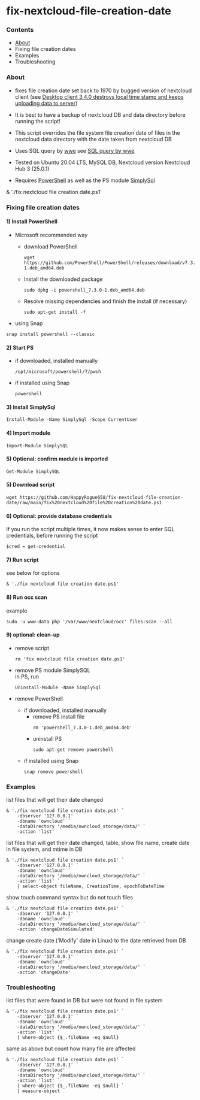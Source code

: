 # fix-nextcloud-file-creation-date

### Contents
- [About](#About)
- Fixing file creation dates
- Examples
- Troubleshooting

### About
- fixes file creation date set back to 1970 by bugged version of nextcloud client
(see [Desktop client 3.4.0 destroys local time stamp and keeps uploading data to server](https://help.nextcloud.com/t/desktop-client-3-4-0-destroys-local-time-stamp-and-keeps-uploading-data-to-server))

- It is best to have a backup of nextcloud DB and data directory before running the script!

- This script overrides the file system file creation date of files in the nextcloud data directory with the date taken from nextcloud DB

- Uses SQL query by [wwe](https://help.nextcloud.com/u/wwe)
see [SQL query by wwe](https://help.nextcloud.com/t/desktop-client-3-4-0-destroys-local-time-stamp-and-keeps-uploading-data-to-server/128512/93)

- Tested on Ubuntu 20.04 LTS, MySQL DB, Nextcloud version Nextcloud Hub 3 (25.0.1)

- Requires [PowerShell](https://github.com/PowerShell/PowerShell) as well as the PS module [SimplySql](https://github.com/mithrandyr/SimplySql)


& './fix nextcloud file creation date.ps1'

### Fixing file creation dates

#### 1) Install PowerShell
  - Microsoft recommended way
    - download PowerShell
      ```
      wget https://github.com/PowerShell/PowerShell/releases/download/v7.3.0/powershell_7.3.0-1.deb_amd64.deb
      ```

    - Install the downloaded package
      ```
      sudo dpkg -i powershell_7.3.0-1.deb_amd64.deb
      ```
    - Resolve missing dependencies and finish the install (if necessary)
      ```
      sudo apt-get install -f
      ```
  - using Snap
  ```
  snap install powershell --classic
  ```
  
#### 2) Start PS
  - if downloaded, installed manually
    ```
    /opt/microsoft/powershell/7/pwsh
    ```
  - if installed using Snap
    ```
    powershell
    ```

#### 3) Install SimplySql
```
Install-Module -Name SimplySql -Scope CurrentUser
```

#### 4) Import module
```
Import-Module SimplySQL
```

#### 5) Optional: confirm module is imported
```
Get-Module SimplySQL
```

#### 5) Download script
```
wget https://github.com/HappyRogue658/fix-nextcloud-file-creation-date/raw/main/fix%20nextcloud%20file%20creation%20date.ps1
```

#### 6) Optional: provide database credentials  
If you run the script multiple times, it now makes sense to enter SQL credentials, before running the script  
```
$cred = get-credential
```

#### 7) Run script  
see below for options
```
& './fix nextcloud file creation date.ps1'
```

#### 8) Run occ scan  
example
```
sudo -u www-data php '/var/www/nextcloud/occ' files:scan --all
```
#### 9) optional: clean-up  
  - remove script
    ```
    rm 'fix nextcloud file creation date.ps1'
    ```
  - remove PS module SimplySQL  
    in PS, run
    ```
    Uninstall-Module -Name SimplySql
    ```

   - remove PowerShell
     - if downloaded, installed manually
       - remove PS install file
         ```
         rm 'powershell_7.3.0-1.deb_amd64.deb'
         ```
       - uninstall PS
         ```
         sudo apt-get remove powershell
         ```
     - if installed using Snap
       ```
       snap remove powershell
       ```

### Examples  
list files that will get their date changed
```
& './fix nextcloud file creation date.ps1' `
	-dbserver '127.0.0.1' `
	-dbname 'owncloud' `
	-dataDirectory '/media/owncloud_storage/data/' `
	-action 'list'
```

list files that will get their date changed, table, show file name, create date in file system, and mtime in DB
```
& './fix nextcloud file creation date.ps1' `
	-dbserver '127.0.0.1' `
	-dbname 'owncloud' `
	-dataDirectory '/media/owncloud_storage/data/' `
	-action 'list' `
	| select-object fileName, CreationTime, epochToDateTime
```
 
show touch command syntax but do not touch files
```
& './fix nextcloud file creation date.ps1' `
	-dbserver '127.0.0.1' `
	-dbname 'owncloud' `
	-dataDirectory '/media/owncloud_storage/data/' `
	-action 'changeDateSimulated'
```

change create date ('Modify' date in Linux) to the date retrieved from DB
```
& './fix nextcloud file creation date.ps1' `
	-dbserver '127.0.0.1' `
	-dbname 'owncloud' `
	-dataDirectory '/media/owncloud_storage/data/' `
	-action 'changeDate'
```

### Troubleshooting
list files that were found in DB but were not found in file system
```
& './fix nextcloud file creation date.ps1' `
	-dbserver '127.0.0.1' `
	-dbname 'owncloud' `
	-dataDirectory '/media/owncloud_storage/data/' `
	-action 'list' `
	| where-object {$_.fileName -eq $null}
```

same as above but count how many file are affected
```
& './fix nextcloud file creation date.ps1' `
	-dbserver '127.0.0.1' `
	-dbname 'owncloud' `
	-dataDirectory '/media/owncloud_storage/data/' `
	-action 'list' `
	| where-object {$_.fileName -eq $null} `
	| measure-object
```








